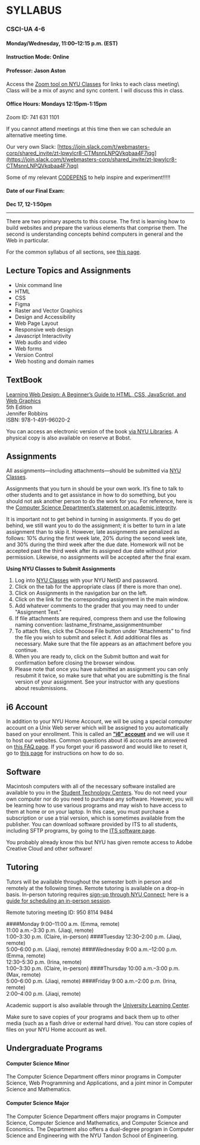 # SYLLABUS

### CSCI-UA 4-6

#### Monday/Wednesday, 11:00–12:15 p.m. (EST)

#### Instruction Mode: Online

#### Professor: Jason Aston

Access the [Zoom tool on NYU Classes](https://newclasses.nyu.edu/portal/site/6505e9ea-f449-4108-b08a-d4f8e572b543/page/d82a5104-e5f4-48f2-82d1-5b7fcedf0bf9) for links to each class meeting\  
Class will be a mix of async and sync content. I will discuss this in class.

#### Office Hours: Mondays 12:15pm-1:15pm

Zoom ID: 741 631 1101

If you cannot attend meetings at this time then we can schedule an alternative meeting time.

Our very own Slack:
[https://join.slack.com/t/webmasters-corp/shared_invite/zt-lpwylcr8-CTMsnnLNPQVkqbaa4F7iqg](https://join.slack.com/t/webmasters-corp/shared_invite/zt-lpwylcr8-CTMsnnLNPQVkqbaa4F7iqg)

Some of my relevant [CODEPENS](https://codepen.io/collection/DBgroK) to help inspire and experiment!!!!!

#### Date of our Final Exam:
**Dec 17, 12-1:50pm**

---

There are two primary aspects to this course. The first is learning how to build websites and prepare the various elements that comprise them. The second is understanding concepts behind computers in general and the Web in particular.

For the common syllabus of all sections, see [this page]( https://cs.nyu.edu/courses/spring21/CSCI-UA.0004-004/common-syllabus/).

## Lecture Topics and Assignments

- Unix command line
- HTML
- CSS
- Figma
- Raster and Vector Graphics
- Design and Accessibility
- Web Page Layout
- Responsive web design
- Javascript Interactivity
- Web audio and video
- Web forms
- Version Control
- Web hosting and domain names

## TextBook

[Learning Web Design: A Beginner’s Guide to HTML, CSS, JavaScript, and Web Graphics](https://www.oreilly.com/library/view/learning-web-design/9781491960196/)\
5th Edition\
Jennifer Robbins\
ISBN: 978-1-491-96020-2

You can access an electronic version of the book [via NYU Libraries](https://bobcat.library.nyu.edu/permalink/f/1c17uag/nyu_aleph007035495). A physical copy is also available on reserve at Bobst.

## Assignments

All assignments—including attachments—should be submitted via [NYU Classes](https://newclasses.nyu.edu/).

Assignments that you turn in should be your own work. It’s fine to talk to other students and to get assistance in how to do something, but you should not ask another person to do the work for you. For reference, here is the [Computer Science Department’s statement on academic integrity](http://cs.nyu.edu/home/undergrad/policy.html).

It is important not to get behind in turning in assignments. If you do get behind, we still want you to do the assignment; it is better to turn in a late assignment than to skip it. However, late assignments are penalized as follows: 10% during the first week late, 20% during the second week late, and 30% during the third week after the due date. Homework will not be accepted past the third week after its assigned due date without prior permission. Likewise, no assignments will be accepted after the final exam.

**Using NYU Classes to Submit Assignments**
1. Log into [NYU Classes](https://newclasses.nyu.edu/) with your NYU NetID and password.
2. Click on the tab for the appropriate class (if there is more than one).
3. Click on Assignments in the navigation bar on the left.
4. Click on the link for the corresponding assignment in the main window.
5. Add whatever comments to the grader that you may need to under "Assignment Text."
6. If file attachments are required, compress them and use the following naming convention: lastname_firstname_assignmentnumber
7. To attach files, click the Choose File button under “Attachments” to find the file you wish to submit and select it. Add additional files as necessary. Make sure that the file appears as an attachment before you continue.
8. When you are ready to, click on the Submit button and wait for confirmation before closing the browser window.
9. Please note that once you have submitted an assignment you can only resubmit it twice, so make sure that what you are submitting is the final version of your assignment. See your instructor with any questions about resubmissions.


## i6 Account

In addition to your NYU Home Account, we will be using a special computer account on a Unix Web server which will be assigned to you automatically based on your enrollment. This is called an [**"i6" account**](https://cims.nyu.edu/webapps/content/systems/resources/i6) and we will use it to host our websites. Common questions about i6 accounts are answered on [this FAQ page](https://cims.nyu.edu/webapps/content/systems/resources/i6/faq). If you forget your i6 password and would like to reset it, go to [this page](https://cims.nyu.edu/webapps/content/systems/resources/i6/resetpassword) for instructions on how to do so.


## Software

Macintosh computers with all of the necessary software installed are available to you in the [Student Technology Centers]( https://www.nyu.edu/life/information-technology/locations-and-facilities/student-technology-centers.html). You do not need  your own computer nor do you need to purchase any software. However, you will be learning how to use various programs and may wish to have access to them at home or on your laptop. In this case, you must purchase a subscription or use a trial version, which is sometimes available from the publisher. You can download software provided by ITS to all students, including SFTP programs, by going to the [ITS software page](https://www.nyu.edu/its/software/).

You probably already know this but NYU has given remote access to Adobe Creative Cloud and other software!

## Tutoring

Tutors will be available throughout the semester both in person and remotely at the following times. Remote tutoring is available on a drop-in basis. In-person tutoring requires [sign-up through NYU Connect](https://nyu.starfishsolutions.com/starfish-ops/); here is a [guide for scheduling an in-person session](https://docs.google.com/document/d/1tKjWZKlH_nT2NGE0uqB5Hn7zq_BwIqIijGcKPO7UqAo/).

Remote tutoring meeting ID: 950 8114 9484


####Monday
    9:00–11:00 a.m. (Emma, remote)\
    11:00 a.m.–3:30 p.m. (Jiaqi, remote)\
    1:00–3:30 p.m. (Claire, in-person)
####Tuesday
    12:30–2:00 p.m. (Jiaqi, remote)\
    5:00–6:00 p.m. (Jiaqi, remote)
####Wednesday
    9:00 a.m.–12:00 p.m. (Emma, remote)\
    12:30–5:30 p.m. (Irina, remote)\
    1:00–3:30 p.m. (Claire, in-person)
####Thursday
    10:00 a.m.–3:00 p.m. (Max, remote)\
    5:00–6:00 p.m. (Jiaqi, remote)
####Friday
    9:00 a.m.–2:00 p.m. (Irina, remote)\
    2:00–4:00 p.m. (Jiaqi, remote)

Academic support is also available through the [University Learning Center](http://www.nyu.edu/ulc).

Make sure to save copies of your programs and back them up to other media (such as a flash drive or external hard drive). You can store copies of files on your NYU Home account as well.

## Undergraduate Programs

#### Computer Science Minor

The Computer Science Department offers minor programs in Computer Science, Web Programming and Applications, and a joint minor in Computer Science and Mathematics.

#### Computer Science Major

The Computer Science Department offers major programs in Computer Science, Computer Science and Mathematics, and Computer Science and Economics. The Department also offers a dual-degree program in Computer Science and Engineering with the NYU Tandon School of Engineering.
